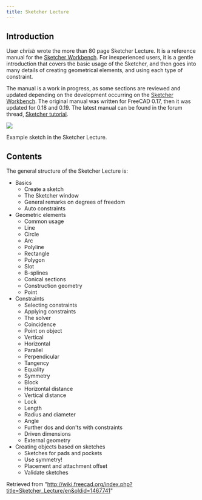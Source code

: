 ```yaml
---
title: Sketcher Lecture
---
```


## Introduction

User _chrisb_ wrote the more than 80 page Sketcher Lecture. It is a reference manual for the [Sketcher Workbench](/Sketcher_Workbench "Sketcher Workbench"). For inexperienced users, it is a gentle introduction that covers the basic usage of the Sketcher, and then goes into many details of creating geometrical elements, and using each type of constraint.

The manual is a work in progress, as some sections are reviewed and updated depending on the development occurring on the [Sketcher Workbench](/Sketcher_Workbench "Sketcher Workbench"). The original manual was written for FreeCAD 0.17, then it was updated for 0.18 and 0.19. The latest manual can be found in the forum thread, [Sketcher tutorial](https://forum.freecadweb.org/viewtopic.php?f=36&t=30104).

![](/images/Sketcher_reference.png)

Example sketch in the Sketcher Lecture.

## Contents

The general structure of the Sketcher Lecture is:

- Basics
  - Create a sketch
  - The Sketcher window
  - General remarks on degrees of freedom
  - Auto constraints
- Geometric elements
  - Common usage
  - Line
  - Circle
  - Arc
  - Polyline
  - Rectangle
  - Polygon
  - Slot
  - B-splines
  - Conical sections
  - Construction geometry
  - Point
- Constraints
  - Selecting constraints
  - Applying constraints
  - The solver
  - Coincidence
  - Point on object
  - Vertical
  - Horizontal
  - Parallel
  - Perpendicular
  - Tangency
  - Equality
  - Symmetry
  - Block
  - Horizontal distance
  - Vertical distance
  - Lock
  - Length
  - Radius and diameter
  - Angle
  - Further dos and don'ts with constraints
  - Driven dimensions
  - External geometry
- Creating objects based on sketches
  - Sketches for pads and pockets
  - Use symmetry!
  - Placement and attachment offset
  - Validate sketches

Retrieved from "<http://wiki.freecad.org/index.php?title=Sketcher_Lecture/en&oldid=1467741>"
